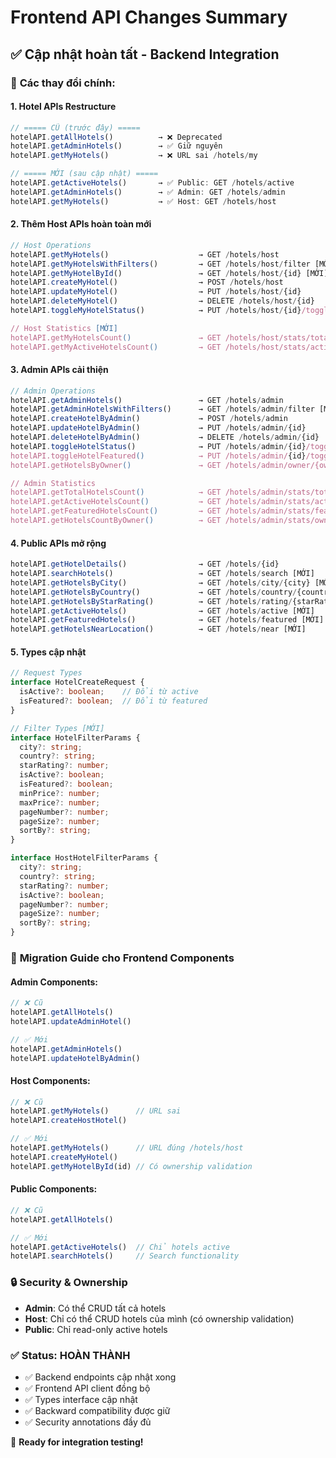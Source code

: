 # Frontend API Changes Summary

## ✅ **Cập nhật hoàn tất - Backend Integration**

### 🔄 **Các thay đổi chính:**

#### **1. Hotel APIs Restructure**
```typescript
// ===== CŨ (trước đây) =====
hotelAPI.getAllHotels()          → ❌ Deprecated  
hotelAPI.getAdminHotels()        → ✅ Giữ nguyên
hotelAPI.getMyHotels()           → ❌ URL sai /hotels/my

// ===== MỚI (sau cập nhật) =====
hotelAPI.getActiveHotels()       → ✅ Public: GET /hotels/active
hotelAPI.getAdminHotels()        → ✅ Admin: GET /hotels/admin  
hotelAPI.getMyHotels()           → ✅ Host: GET /hotels/host
```

#### **2. Thêm Host APIs hoàn toàn mới**
```typescript
// Host Operations
hotelAPI.getMyHotels()                    → GET /hotels/host
hotelAPI.getMyHotelsWithFilters()         → GET /hotels/host/filter [MỚI]
hotelAPI.getMyHotelById()                 → GET /hotels/host/{id} [MỚI]
hotelAPI.createMyHotel()                  → POST /hotels/host
hotelAPI.updateMyHotel()                  → PUT /hotels/host/{id}
hotelAPI.deleteMyHotel()                  → DELETE /hotels/host/{id}
hotelAPI.toggleMyHotelStatus()            → PUT /hotels/host/{id}/toggle-status

// Host Statistics [MỚI]
hotelAPI.getMyHotelsCount()               → GET /hotels/host/stats/total
hotelAPI.getMyActiveHotelsCount()         → GET /hotels/host/stats/active
```

#### **3. Admin APIs cải thiện**
```typescript
// Admin Operations  
hotelAPI.getAdminHotels()                 → GET /hotels/admin
hotelAPI.getAdminHotelsWithFilters()      → GET /hotels/admin/filter [MỚI]
hotelAPI.createHotelByAdmin()             → POST /hotels/admin
hotelAPI.updateHotelByAdmin()             → PUT /hotels/admin/{id}
hotelAPI.deleteHotelByAdmin()             → DELETE /hotels/admin/{id}
hotelAPI.toggleHotelStatus()              → PUT /hotels/admin/{id}/toggle-status
hotelAPI.toggleHotelFeatured()            → PUT /hotels/admin/{id}/toggle-featured
hotelAPI.getHotelsByOwner()               → GET /hotels/admin/owner/{ownerId}

// Admin Statistics
hotelAPI.getTotalHotelsCount()            → GET /hotels/admin/stats/total
hotelAPI.getActiveHotelsCount()           → GET /hotels/admin/stats/active
hotelAPI.getFeaturedHotelsCount()         → GET /hotels/admin/stats/featured
hotelAPI.getHotelsCountByOwner()          → GET /hotels/admin/stats/owner/{ownerId}
```

#### **4. Public APIs mở rộng**
```typescript
hotelAPI.getHotelDetails()                → GET /hotels/{id}
hotelAPI.searchHotels()                   → GET /hotels/search [MỚI]
hotelAPI.getHotelsByCity()                → GET /hotels/city/{city} [MỚI]
hotelAPI.getHotelsByCountry()             → GET /hotels/country/{country} [MỚI]
hotelAPI.getHotelsByStarRating()          → GET /hotels/rating/{starRating} [MỚI]
hotelAPI.getActiveHotels()                → GET /hotels/active [MỚI]
hotelAPI.getFeaturedHotels()              → GET /hotels/featured [MỚI]
hotelAPI.getHotelsNearLocation()          → GET /hotels/near [MỚI]
```

#### **5. Types cập nhật**
```typescript
// Request Types
interface HotelCreateRequest {
  isActive?: boolean;    // Đổi từ active
  isFeatured?: boolean;  // Đổi từ featured
}

// Filter Types [MỚI]
interface HotelFilterParams {
  city?: string;
  country?: string;
  starRating?: number;
  isActive?: boolean;
  isFeatured?: boolean;
  minPrice?: number;
  maxPrice?: number;
  pageNumber?: number;
  pageSize?: number;
  sortBy?: string;
}

interface HostHotelFilterParams {
  city?: string;
  country?: string;
  starRating?: number;
  isActive?: boolean;
  pageNumber?: number;
  pageSize?: number;
  sortBy?: string;
}
```

### 🎯 **Migration Guide cho Frontend Components**

#### **Admin Components:**
```typescript
// ❌ Cũ
hotelAPI.getAllHotels()
hotelAPI.updateAdminHotel()

// ✅ Mới  
hotelAPI.getAdminHotels()
hotelAPI.updateHotelByAdmin()
```

#### **Host Components:**
```typescript
// ❌ Cũ
hotelAPI.getMyHotels()      // URL sai
hotelAPI.createHostHotel()  

// ✅ Mới
hotelAPI.getMyHotels()      // URL đúng /hotels/host
hotelAPI.createMyHotel()
hotelAPI.getMyHotelById(id) // Có ownership validation
```

#### **Public Components:**
```typescript
// ❌ Cũ  
hotelAPI.getAllHotels()

// ✅ Mới
hotelAPI.getActiveHotels()  // Chỉ hotels active
hotelAPI.searchHotels()     // Search functionality
```

### 🔒 **Security & Ownership**

- **Admin**: Có thể CRUD tất cả hotels
- **Host**: Chỉ có thể CRUD hotels của mình (có ownership validation)
- **Public**: Chỉ read-only active hotels

### ✅ **Status: HOÀN THÀNH**

- ✅ Backend endpoints cập nhật xong
- ✅ Frontend API client đồng bộ 
- ✅ Types interface cập nhật
- ✅ Backward compatibility được giữ
- ✅ Security annotations đầy đủ

🚀 **Ready for integration testing!** 